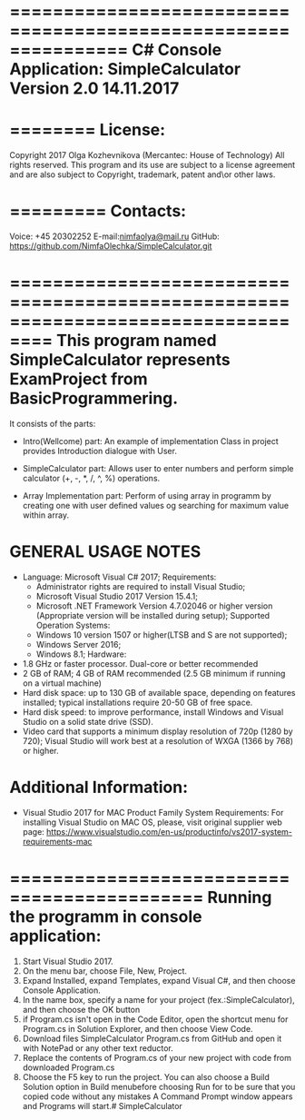 ===============================================================
C# Console Application: SimpleCalculator Version 2.0 14.11.2017
===============================================================


========
License:
========
Copyright 2017 Olga Kozhevnikova (Mercantec: House of Technology) 
All rights reserved. This program and its use are subject to a license agreement 
and are also subject to Copyright, trademark, patent and\or other laws.


=========
Contacts:
=========
Voice: +45 20302252
E-mail:nimfaolya@mail.ru
GitHub: https://github.com/NimfaOlechka/SimpleCalculator.git


==================================================================================
This program named SimpleCalculator represents ExamProject from BasicProgrammering.
===================================================================================
It consists of the parts: 

- Intro(Wellcome) part: An example of implementation Class in project provides Introduction dialogue with User.

- SimpleCalculator part: Allows user to enter numbers and perform simple calculator (+, -, *, /, ^, %) operations.

- Array Implementation part: Perform of using array in programm by creating one 
			     with user defined values og searching for maximum value 
                             within array.



GENERAL USAGE NOTES
===================

- Language: Microsoft Visual C# 2017;
Requirements:
   - Administrator rights are required to install Visual Studio;
   - Microsoft Visual Studio 2017 Version 15.4.1;
   - Microsoft .NET Framework Version 4.7.02046 or higher version (Appropriate version will be installed during setup);
Supported Operation Systems:
   - Windows 10 version 1507 or higher(LTSB and S are not supported);
   - Windows Server 2016;
   - Windows 8.1;
Hardware:
- 1.8 GHz or faster processor. Dual-core or better recommended
- 2 GB of RAM; 4 GB of RAM recommended (2.5 GB minimum if running on a virtual machine)
- Hard disk space: up to 130 GB of available space, depending on features installed; typical installations require 20-50 GB of free space.
- Hard disk speed: to improve performance, install Windows and Visual Studio on a solid state drive (SSD).
- Video card that supports a minimum display resolution of 720p (1280 by 720); Visual Studio will work best at a resolution of WXGA (1366 by 768) or higher.

Additional Information:
=======================

- Visual Studio 2017 for MAC Product Family System Requirements:
For installing Visual Studio on MAC OS, please, visit original supplier web page:
https://www.visualstudio.com/en-us/productinfo/vs2017-system-requirements-mac

============================================
Running the programm in console application:
============================================

1. Start Visual Studio 2017.
2. On the menu bar, choose File, New, Project.
3. Expand Installed, expand Templates, expand Visual C#, 
and then choose Console Application.
4. In the name box, specify a name for your project (fex.:SimpleCalculator), and then choose the OK button
5. if Program.cs isn't open in the Code Editor, open the shortcut 
menu for Program.cs in Solution Explorer, and then choose View Code.
6. Download files SimpleCalculator Program.cs from GitHub and open it with NotePad or any other text reductor.
7. Replace the contents of Program.cs of your new project with code from downloaded Program.cs
8. Choose the F5 key to run the project. You can also choose a Build Solution 
option in Build menubefore choosing Run for to be sure that you copied code without 
any mistakes A Command Prompt window appears and Programs will start.# SimpleCalculator

